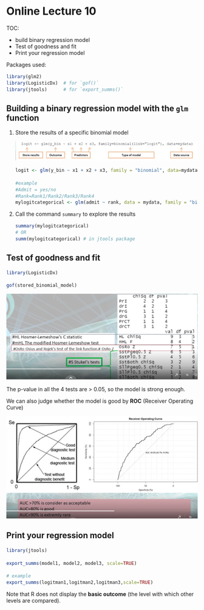 # Online Lecture 10

TOC:

* build binary regression model
* Test of goodness and fit
* Print your regression model

Packages used:

```R
library(glm2)
library(LogisticDx)  # for `gof()`
library(jtools)      # for `export_summs()`
```



## Building a binary regression model with the `glm` function

1. Store the results of a specific binomial model

   ![](Online_lec_10_img/4.png)

   ```R
   logit <- glm(y_bin ~ x1 + x2 + x3, family = "binomial", data=mydata)
   
   #example
   #Admit = yes/no
   #Rank=Rank1/Rank2/Rank3/Rank4
   mylogitcategorical <- glm(admit ~ rank, data = mydata, family = "binomial")
   ```

2. Call the command `summary` to explore the results

   ```R
   summary(mylogitcategorical)
   # OR
   summ(mylogitcategorical) # in jtools package
   ```



## Test of goodness and fit

```R
library(LogisticDx)

gof(stored_binomial_model)
```

![](Online_lec_10_img/5.png)

The p-value in all the 4 tests are > 0.05, so the model is strong enough.



We can also judge whether the model is good by **ROC** (Receiver Operating Curve)

![](Online_lec_10_img/6.png)



## Print your regression model

```R
library(jtools)

export_summs(model1, model2, model3, scale=TRUE)

# example
export_summs(logitman1,logitman2,logitman3,scale=TRUE)
```

Note that R does not display the **basic outcome** (the level with which other levels are compared).

